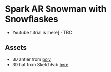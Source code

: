 # Spark AR Snowman with Snowflaskes

- Youtube tutrial is [here] - TBC

## Assets

- 3D antler from [poly](https://poly.google.com/view/cW3V1A0GWjb)
- 3D hat from SketchFab [here](https://sketchfab.com/3d-models/christmas-hat-b44d66b16ba543c9825af6f95bd3d678)
